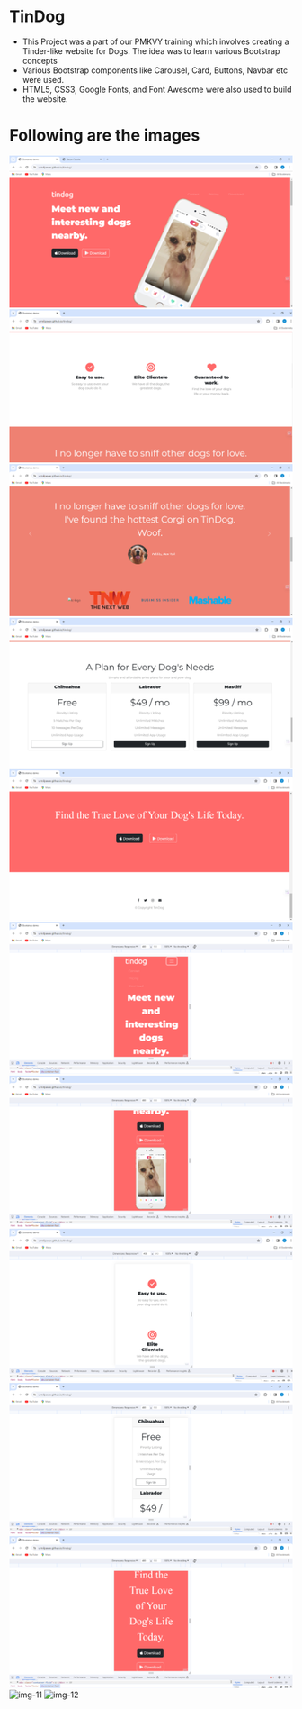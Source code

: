# TinDog
- This Project was a part of our PMKVY training which involves creating a Tinder-like website for Dogs. The idea was to learn various Bootstrap concepts
- Various Bootstrap components like Carousel, Card, Buttons, Navbar etc were used. 
- HTML5, CSS3, Google Fonts, and Font Awesome were also used to build the website.

# Following are the images
![img-1](/images/img-1.png)
![img-2](/images/img-2.png)
![img-3](/images/img-3.png)
![img-4](/images/img-4.png)
![img-5](/images/img-5.png)
![img-6](/images/img-6.png)
![img-7](/images/img-7.png)
![img-8](/images/img-8.png)
![img-9](/images/img-9.png)
![img-10](/images/img-10.png)
![img-11](/images/img-11.png)
![img-12](/images/img-12.png)
